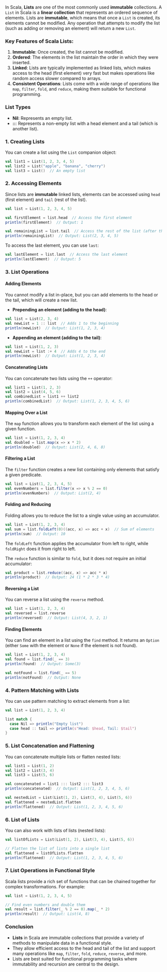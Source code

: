In Scala, **Lists** are one of the most commonly used **immutable** collections. A `List` in Scala is a **linear collection** that represents an ordered sequence of elements. Lists are **immutable**, which means that once a `List` is created, its elements cannot be modified. Any operation that attempts to modify the list (such as adding or removing an element) will return a new `List`.

### Key Features of Scala Lists:
1. **Immutable**: Once created, the list cannot be modified.
2. **Ordered**: The elements in the list maintain the order in which they were inserted.
3. **Linked**: Lists are typically implemented as linked lists, which makes access to the head (first element) very fast but makes operations like random access slower compared to arrays.
4. **Consistent Operations**: Lists come with a wide range of operations like `map`, `filter`, `fold`, and `reduce`, making them suitable for functional programming.

### List Types

- **Nil**: Represents an empty list.
- **::**: Represents a non-empty list with a head element and a tail (which is another list).

### 1. **Creating Lists**

You can create a list using the `List` companion object:

```scala
val list1 = List(1, 2, 3, 4, 5)
val list2 = List("apple", "banana", "cherry")
val list3 = List()  // An empty list
```

### 2. **Accessing Elements**

Since lists are **immutable** linked lists, elements can be accessed using `head` (first element) and `tail` (rest of the list).

```scala
val list = List(1, 2, 3, 4, 5)

val firstElement = list.head  // Access the first element
println(firstElement)  // Output: 1

val remainingList = list.tail  // Access the rest of the list (after the first element)
println(remainingList)  // Output: List(2, 3, 4, 5)
```

To access the last element, you can use `last`:

```scala
val lastElement = list.last  // Access the last element
println(lastElement)  // Output: 5
```

### 3. **List Operations**

#### **Adding Elements**
You cannot modify a list in-place, but you can add elements to the head or the tail, which will create a new list.

- **Prepending an element (adding to the head)**:

```scala
val list = List(2, 3, 4)
val newList = 1 :: list  // Adds 1 to the beginning
println(newList)  // Output: List(1, 2, 3, 4)
```

- **Appending an element (adding to the tail)**:

```scala
val list = List(1, 2, 3)
val newList = list :+ 4  // Adds 4 to the end
println(newList)  // Output: List(1, 2, 3, 4)
```

#### **Concatenating Lists**
You can concatenate two lists using the `++` operator:

```scala
val list1 = List(1, 2, 3)
val list2 = List(4, 5, 6)
val combinedList = list1 ++ list2
println(combinedList)  // Output: List(1, 2, 3, 4, 5, 6)
```

#### **Mapping Over a List**
The `map` function allows you to transform each element of the list using a given function.

```scala
val list = List(1, 2, 3, 4)
val doubled = list.map(x => x * 2)
println(doubled)  // Output: List(2, 4, 6, 8)
```

#### **Filtering a List**
The `filter` function creates a new list containing only elements that satisfy a given predicate.

```scala
val list = List(1, 2, 3, 4, 5)
val evenNumbers = list.filter(x => x % 2 == 0)
println(evenNumbers)  // Output: List(2, 4)
```

#### **Folding and Reducing**
Folding allows you to reduce the list to a single value using an accumulator.

```scala
val list = List(1, 2, 3, 4)
val sum = list.foldLeft(0)((acc, x) => acc + x)  // Sum of elements
println(sum)  // Output: 10
```

The `foldLeft` function applies the accumulator from left to right, while `foldRight` does it from right to left.

The `reduce` function is similar to `fold`, but it does not require an initial accumulator:

```scala
val product = list.reduce((acc, x) => acc * x)
println(product)  // Output: 24 (1 * 2 * 3 * 4)
```

#### **Reversing a List**
You can reverse a list using the `reverse` method.

```scala
val list = List(1, 2, 3, 4)
val reversed = list.reverse
println(reversed)  // Output: List(4, 3, 2, 1)
```

#### **Finding Elements**
You can find an element in a list using the `find` method. It returns an `Option` (either `Some` with the element or `None` if the element is not found).

```scala
val list = List(1, 2, 3, 4)
val found = list.find(_ == 3)
println(found)  // Output: Some(3)

val notFound = list.find(_ == 5)
println(notFound)  // Output: None
```

### 4. **Pattern Matching with Lists**

You can use pattern matching to extract elements from a list:

```scala
val list = List(1, 2, 3, 4)

list match {
  case Nil => println("Empty list")
  case head :: tail => println(s"Head: $head, Tail: $tail")
}
```

### 5. **List Concatenation and Flattening**
You can concatenate multiple lists or flatten nested lists:

```scala
val list1 = List(1, 2)
val list2 = List(3, 4)
val list3 = List(5, 6)

val concatenated = list1 ::: list2 ::: list3
println(concatenated)  // Output: List(1, 2, 3, 4, 5, 6)

val nestedList = List(List(1, 2), List(3, 4), List(5, 6))
val flattened = nestedList.flatten
println(flattened)  // Output: List(1, 2, 3, 4, 5, 6)
```

### 6. **List of Lists**
You can also work with lists of lists (nested lists):

```scala
val listOfLists = List(List(1, 2), List(3, 4), List(5, 6))

// Flatten the list of lists into a single list
val flattened = listOfLists.flatten
println(flattened)  // Output: List(1, 2, 3, 4, 5, 6)
```

### 7. **List Operations in Functional Style**
Scala lists provide a rich set of functions that can be chained together for complex transformations. For example:

```scala
val list = List(1, 2, 3, 4, 5)

// Find even numbers and double them
val result = list.filter(_ % 2 == 0).map(_ * 2)
println(result)  // Output: List(4, 8)
```

### Conclusion

- **Lists** in Scala are immutable collections that provide a variety of methods to manipulate data in a functional style.
- They allow efficient access to the head and tail of the list and support many operations like `map`, `filter`, `fold`, `reduce`, `reverse`, and more.
- Lists are best suited for functional programming tasks where immutability and recursion are central to the design.

